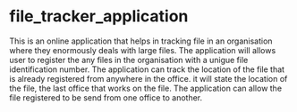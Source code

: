 # file_tracker_application
This is an online application that helps in tracking file in an organisation where they enormously deals with large files.
The application will allows user to register the any files in the organisation with a unigue file identification number.
The application can track the location of the file that is already registered from anywhere in the office. it will state the location of the file, the last office that works on the file.
The application can allow the file registered to be send from one office to another. 
